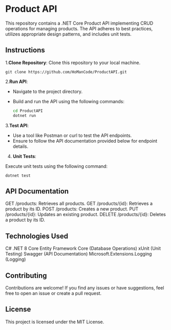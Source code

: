 # Product API

This repository contains a .NET Core Product API implementing CRUD operations for managing products. The API adheres to best practices, utilizes appropriate design patterns, and includes unit tests.

## Instructions

1.**Clone Repository**: 
Clone this repository to your local machine.

    
    git clone https://github.com/HoManCode/ProductAPI.git

2.**Run API**: 
- Navigate to the project directory.
- Build and run the API using the following commands:


    ```bash
    cd ProductAPI
    dotnet run

3.**Test API**:
- Use a tool like Postman or curl to test the API endpoints.
- Ensure to follow the API documentation provided below for endpoint details.
4. **Unit Tests**:

Execute unit tests using the following command:

    dotnet test

## API Documentation
GET /products: Retrieves all products.
GET /products/{id}: Retrieves a product by its ID.
POST /products: Creates a new product.
PUT /products/{id}: Updates an existing product.
DELETE /products/{id}: Deletes a product by its ID.

## Technologies Used
C# .NET 8 Core
Entity Framework Core (Database Operations)
xUnit (Unit Testing)
Swagger (API Documentation)
Microsoft.Extensions.Logging (Logging)

## Contributing
Contributions are welcome! If you find any issues or have suggestions, feel free to open an issue or create a pull request.

## License
This project is licensed under the MIT License.